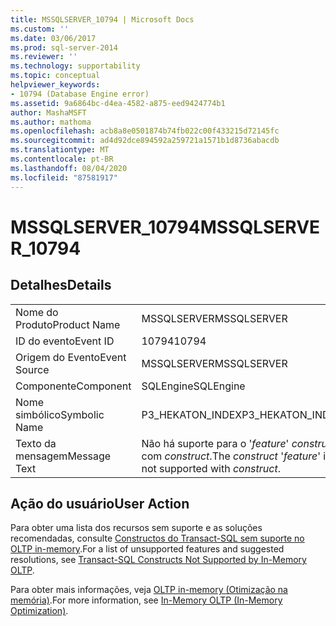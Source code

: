 ```yaml
---
title: MSSQLSERVER_10794 | Microsoft Docs
ms.custom: ''
ms.date: 03/06/2017
ms.prod: sql-server-2014
ms.reviewer: ''
ms.technology: supportability
ms.topic: conceptual
helpviewer_keywords:
- 10794 (Database Engine error)
ms.assetid: 9a6864bc-d4ea-4582-a875-eed9424774b1
author: MashaMSFT
ms.author: mathoma
ms.openlocfilehash: acb8a8e0501874b74fb022c00f433215d72145fc
ms.sourcegitcommit: ad4d92dce894592a259721a1571b1d8736abacdb
ms.translationtype: MT
ms.contentlocale: pt-BR
ms.lasthandoff: 08/04/2020
ms.locfileid: "87581917"
---
```

# <a name="mssqlserver_10794"></a><span data-ttu-id="329ae-102">MSSQLSERVER_10794</span><span class="sxs-lookup"><span data-stu-id="329ae-102">MSSQLSERVER_10794</span></span>
    
## <a name="details"></a><span data-ttu-id="329ae-103">Detalhes</span><span class="sxs-lookup"><span data-stu-id="329ae-103">Details</span></span>  
  
|||  
|-|-|  
|<span data-ttu-id="329ae-104">Nome do Produto</span><span class="sxs-lookup"><span data-stu-id="329ae-104">Product Name</span></span>|<span data-ttu-id="329ae-105">MSSQLSERVER</span><span class="sxs-lookup"><span data-stu-id="329ae-105">MSSQLSERVER</span></span>|  
|<span data-ttu-id="329ae-106">ID do evento</span><span class="sxs-lookup"><span data-stu-id="329ae-106">Event ID</span></span>|<span data-ttu-id="329ae-107">10794</span><span class="sxs-lookup"><span data-stu-id="329ae-107">10794</span></span>|  
|<span data-ttu-id="329ae-108">Origem do Evento</span><span class="sxs-lookup"><span data-stu-id="329ae-108">Event Source</span></span>|<span data-ttu-id="329ae-109">MSSQLSERVER</span><span class="sxs-lookup"><span data-stu-id="329ae-109">MSSQLSERVER</span></span>|  
|<span data-ttu-id="329ae-110">Componente</span><span class="sxs-lookup"><span data-stu-id="329ae-110">Component</span></span>|<span data-ttu-id="329ae-111">SQLEngine</span><span class="sxs-lookup"><span data-stu-id="329ae-111">SQLEngine</span></span>|  
|<span data-ttu-id="329ae-112">Nome simbólico</span><span class="sxs-lookup"><span data-stu-id="329ae-112">Symbolic Name</span></span>|<span data-ttu-id="329ae-113">P3_HEKATON_INDEX</span><span class="sxs-lookup"><span data-stu-id="329ae-113">P3_HEKATON_INDEX</span></span>|  
|<span data-ttu-id="329ae-114">Texto da mensagem</span><span class="sxs-lookup"><span data-stu-id="329ae-114">Message Text</span></span>|<span data-ttu-id="329ae-115">Não há suporte para o '*feature*' *construct* com *construct*.</span><span class="sxs-lookup"><span data-stu-id="329ae-115">The *construct* '*feature*' is not supported with *construct*.</span></span>|  
  
## <a name="user-action"></a><span data-ttu-id="329ae-116">Ação do usuário</span><span class="sxs-lookup"><span data-stu-id="329ae-116">User Action</span></span>  
 <span data-ttu-id="329ae-117">Para obter uma lista dos recursos sem suporte e as soluções recomendadas, consulte [Constructos do Transact-SQL sem suporte no OLTP in-memory](../in-memory-oltp/transact-sql-constructs-not-supported-by-in-memory-oltp.md).</span><span class="sxs-lookup"><span data-stu-id="329ae-117">For a list of unsupported features and suggested resolutions, see [Transact-SQL Constructs Not Supported by In-Memory OLTP](../in-memory-oltp/transact-sql-constructs-not-supported-by-in-memory-oltp.md).</span></span>  
  
 <span data-ttu-id="329ae-118">Para obter mais informações, veja [OLTP in-memory &#40;Otimização na memória&#41;](../in-memory-oltp/in-memory-oltp-in-memory-optimization.md).</span><span class="sxs-lookup"><span data-stu-id="329ae-118">For more information, see [In-Memory OLTP &#40;In-Memory Optimization&#41;](../in-memory-oltp/in-memory-oltp-in-memory-optimization.md).</span></span>  
  
  
